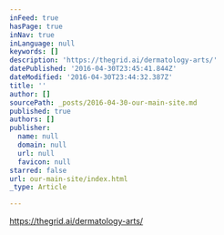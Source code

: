 ```yaml
---
inFeed: true
hasPage: true
inNav: true
inLanguage: null
keywords: []
description: 'https://thegrid.ai/dermatology-arts/'
datePublished: '2016-04-30T23:45:41.844Z'
dateModified: '2016-04-30T23:44:32.387Z'
title: ''
author: []
sourcePath: _posts/2016-04-30-our-main-site.md
published: true
authors: []
publisher:
  name: null
  domain: null
  url: null
  favicon: null
starred: false
url: our-main-site/index.html
_type: Article

---
```

https://thegrid.ai/dermatology-arts/